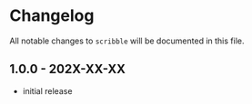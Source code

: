 # Changelog

All notable changes to `scribble` will be documented in this file.

## 1.0.0 - 202X-XX-XX

- initial release
